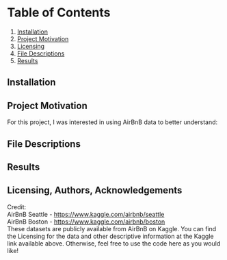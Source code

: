 # Table of Contents
1. [Installation](#installation)
2. [Project Motivation](#project-motivation)
3. [Licensing](#licensing-authors-acknowledgements)
4. [File Descriptions](#file-descriptions)
5. [Results](#results)

## Installation


## Project Motivation
For this project, I was interested in using AirBnB data to better understand:


## File Descriptions


## Results


## Licensing, Authors, Acknowledgements
Credit: <br>
AirBnB Seattle - https://www.kaggle.com/airbnb/seattle <br>
AirBnB Boston - https://www.kaggle.com/airbnb/boston <br>
These datasets are publicly available from AirBnB on Kaggle. You can find the Licensing for the data and other descriptive information at the Kaggle link available above. Otherwise, feel free to use the code here as you would like!
